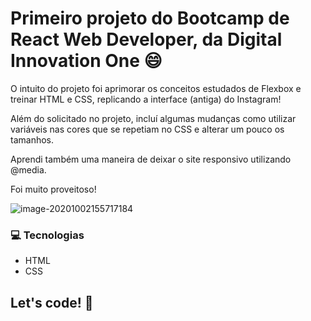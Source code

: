 # Primeiro projeto do Bootcamp de React Web Developer, da Digital Innovation One :smile:

O intuito do projeto foi aprimorar os conceitos estudados de Flexbox e treinar HTML e CSS, replicando a interface (antiga) do Instagram!

Além do solicitado no projeto, incluí algumas mudanças como utilizar variáveis nas cores que se repetiam no CSS e alterar um pouco os tamanhos. 

Aprendi também uma maneira de deixar o site responsivo utilizando @media. 

Foi muito proveitoso!

![image-20201002155717184](C:\Users\Ricardo\AppData\Roaming\Typora\typora-user-images\image-20201002155717184.png)

### :computer: Tecnologias 

* HTML
* CSS



## Let's code! 🚀